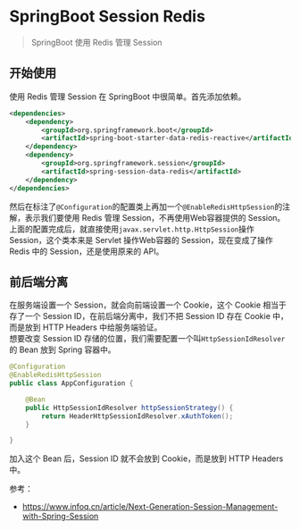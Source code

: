 # SpringBoot Session Redis
> SpringBoot 使用 Redis 管理 Session

## 开始使用
使用 Redis 管理 Session 在 SpringBoot 中很简单。首先添加依赖。
```xml
<dependencies>
    <dependency>
        <groupId>org.springframework.boot</groupId>
        <artifactId>spring-boot-starter-data-redis-reactive</artifactId>
    </dependency>
    <dependency>
        <groupId>org.springframework.session</groupId>
        <artifactId>spring-session-data-redis</artifactId>
    </dependency>
</dependencies>
```
然后在标注了`@Configuration`的配置类上再加一个`@EnableRedisHttpSession`的注解，表示我们要使用 Redis 管理 Session，不再使用Web容器提供的 Session。  
上面的配置完成后，就直接使用`javax.servlet.http.HttpSession`操作Session，这个类本来是 Servlet 操作Web容器的 Session，现在变成了操作 Redis 中的 Session，还是使用原来的 API。

## 前后端分离
在服务端设置一个 Session，就会向前端设置一个 Cookie，这个 Cookie 相当于存了一个 Session ID，在前后端分离中，我们不把 Session ID 存在 Cookie 中，而是放到 HTTP Headers 中给服务端验证。  
想要改变 Session ID 存储的位置，我们需要配置一个叫`HttpSessionIdResolver`的 Bean 放到 Spring 容器中。
```java
@Configuration
@EnableRedisHttpSession
public class AppConfiguration {

    @Bean
    public HttpSessionIdResolver httpSessionStrategy() {
        return HeaderHttpSessionIdResolver.xAuthToken();
    }

}
```
加入这个 Bean 后，Session ID 就不会放到 Cookie，而是放到 HTTP Headers 中。

参考：
- https://www.infoq.cn/article/Next-Generation-Session-Management-with-Spring-Session